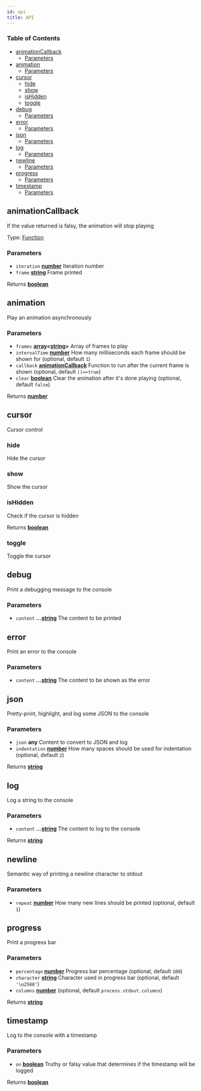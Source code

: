 ```yaml
---
id: api
title: API
---
```

<!-- Generated by documentation.js. Update this documentation by updating the source code. -->

### Table of Contents

-   [animationCallback][1]
    -   [Parameters][2]
-   [animation][3]
    -   [Parameters][4]
-   [cursor][5]
    -   [hide][6]
    -   [show][7]
    -   [isHidden][8]
    -   [toggle][9]
-   [debug][10]
    -   [Parameters][11]
-   [error][12]
    -   [Parameters][13]
-   [json][14]
    -   [Parameters][15]
-   [log][16]
    -   [Parameters][17]
-   [newline][18]
    -   [Parameters][19]
-   [progress][20]
    -   [Parameters][21]
-   [timestamp][22]
    -   [Parameters][23]

## animationCallback

If the value returned is falsy, the animation will stop playing

Type: [Function][24]

### Parameters

-   `iteration` **[number][25]** Iteration number
-   `frame` **[string][26]** Frame printed

Returns **[boolean][27]** 

## animation

Play an animation asynchronously

### Parameters

-   `frames` **[array][28]&lt;[string][26]>** Array of frames to play
-   `intervalTime` **[number][25]** How many milliseconds each frame should be shown for (optional, default `1`)
-   `callback` **[animationCallback][29]** Function to run after the current frame is shown (optional, default `()=>true`)
-   `clear` **[boolean][27]** Clear the animation after it's done playing (optional, default `false`)

Returns **[number][25]** 

## cursor

Cursor control

### hide

Hide the cursor

### show

Show the cursor

### isHidden

Check if the cursor is hidden

Returns **[boolean][27]** 

### toggle

Toggle the cursor

## debug

Print a debugging message to the console

### Parameters

-   `content` **...[string][26]** The content to be printed

## error

Print an error to the console

### Parameters

-   `content` **...[string][26]** The content to be shown as the error

## json

Pretty-print, highlight, and log some JSON to the console

### Parameters

-   `json` **any** Content to convert to JSON and log
-   `indentation` **[number][25]** How many spaces should be used for indentation (optional, default `2`)

Returns **[string][26]** 

## log

Log a string to the console

### Parameters

-   `content` **...[string][26]** The content to log to the console

Returns **[string][26]** 

## newline

Semantic way of printing a newline character to stdout

### Parameters

-   `repeat` **[number][25]** How many new lines should be printed (optional, default `1`)

## progress

Print a progress bar

### Parameters

-   `percentage` **[number][25]** Progress bar percentage (optional, default `100`)
-   `character` **[string][26]** Character used in progress bar (optional, default `'\u2588'`)
-   `columns` **[number][25]**  (optional, default `process.stdout.columns`)

Returns **[string][26]** 

## timestamp

Log to the console with a timestamp

### Parameters

-   `on` **[boolean][27]** Truthy or falsy value that determines if the timestamp will be logged

Returns **[boolean][27]** 

[1]: #animationcallback

[2]: #parameters

[3]: #animation

[4]: #parameters-1

[5]: #cursor

[6]: #hide

[7]: #show

[8]: #ishidden

[9]: #toggle

[10]: #debug

[11]: #parameters-2

[12]: #error

[13]: #parameters-3

[14]: #json

[15]: #parameters-4

[16]: #log

[17]: #parameters-5

[18]: #newline

[19]: #parameters-6

[20]: #progress

[21]: #parameters-7

[22]: #timestamp

[23]: #parameters-8

[24]: https://developer.mozilla.org/docs/Web/JavaScript/Reference/Statements/function

[25]: https://developer.mozilla.org/docs/Web/JavaScript/Reference/Global_Objects/Number

[26]: https://developer.mozilla.org/docs/Web/JavaScript/Reference/Global_Objects/String

[27]: https://developer.mozilla.org/docs/Web/JavaScript/Reference/Global_Objects/Boolean

[28]: https://developer.mozilla.org/docs/Web/JavaScript/Reference/Global_Objects/Array

[29]: #animationcallback